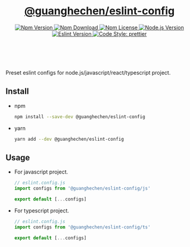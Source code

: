 <header>
  <h1 align="center">
    <a href="https://github.com/guanghechen/node-scaffolds/tree/@guanghechen/eslint-config@7.0.6/packages/eslint-config#readme">@guanghechen/eslint-config</a>
  </h1>
  <div align="center">
    <a href="https://www.npmjs.com/package/@guanghechen/eslint-config">
      <img
        alt="Npm Version"
        src="https://img.shields.io/npm/v/@guanghechen/eslint-config.svg"
      />
    </a>
    <a href="https://www.npmjs.com/package/@guanghechen/eslint-config">
      <img
        alt="Npm Download"
        src="https://img.shields.io/npm/dm/@guanghechen/eslint-config.svg"
      />
    </a>
    <a href="https://www.npmjs.com/package/@guanghechen/eslint-config">
      <img
        alt="Npm License"
        src="https://img.shields.io/npm/l/@guanghechen/eslint-config.svg"
      />
    </a>
    <a href="https://github.com/nodejs/node">
      <img
        alt="Node.js Version"
        src="https://img.shields.io/node/v/@guanghechen/eslint-config"
      />
    </a>
    <a href="https://github.com/eslint/eslint">
      <img
        alt="Eslint Version"
        src="https://img.shields.io/npm/dependency-version/@guanghechen/eslint-config/peer/eslint"
      />
    </a>
    <a href="https://github.com/prettier/prettier">
      <img
        alt="Code Style: prettier"
        src="https://img.shields.io/badge/code_style-prettier-ff69b4.svg?style=flat-square"
      />
    </a>
  </div>
</header>
<br/>


Preset eslint configs for node.js/javascript/react/typescript project.

## Install

* npm

  ```bash
  npm install --save-dev @guanghechen/eslint-config
  ```

* yarn

  ```bash
  yarn add --dev @guanghechen/eslint-config
  ```

## Usage

* For javascript project.

  ```javascript
  // eslint.config.js
  import configs from '@guanghechen/eslint-config/js'

  export default [...configs]
  ```

* For typescript project.

  ```javascript
  // eslint.config.js
  import configs from '@guanghechen/eslint-config/ts'

  export default [...configs]
  ```

[homepage]: https://github.com/guanghechen/node-scaffolds/tree/@guanghechen/eslint-config@7.0.6/packages/eslint-config#readme
[@guanghechen/eslint-config]: https://www.npmjs.com/package/@guanghechen/eslint-config
